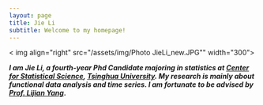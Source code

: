 ```yaml
---
layout: page
title: Jie Li
subtitle: Welcome to my homepage!
---
```



< img align="right" src="/assets/img/Photo JieLi_new.JPG"" width="300">



**_I am Jie Li, a fourth-year Phd Candidate majoring in statistics at [Center for Statistical Science](http://www.stat.tsinghua.edu.cn), [Tsinghua University](https://www.tsinghua.edu.cn). My research is mainly about functional data analysis and time series. I am fortunate to be advised by [Prof. Lijian Yang](http://www.stat.tsinghua.edu.cn/en/teambuilder/faculty/lijian-yang)_.**






  
    
      
      







